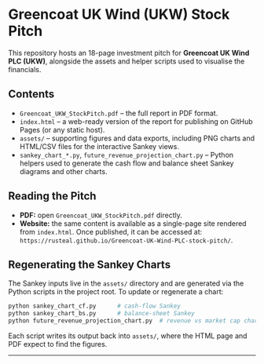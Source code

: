 # Greencoat UK Wind (UKW) Stock Pitch

This repository hosts an 18-page investment pitch for **Greencoat UK Wind PLC (UKW)**, alongside the assets and helper scripts used to visualise the financials.

## Contents

- `Greencoat_UKW_StockPitch.pdf` – the full report in PDF format.
- `index.html` – a web-ready version of the report for publishing on GitHub Pages (or any static host).
- `assets/` – supporting figures and data exports, including PNG charts and HTML/CSV files for the interactive Sankey views.
- `sankey_chart_*.py`, `future_revenue_projection_chart.py` – Python helpers used to generate the cash flow and balance sheet Sankey diagrams and other charts.

## Reading the Pitch

- **PDF:** open `Greencoat_UKW_StockPitch.pdf` directly.
- **Website:** the same content is available as a single-page site rendered from `index.html`. Once published, it can be accessed at: `https://rusteal.github.io/Greencoat-UK-Wind-PLC-stock-pitch/`.

## Regenerating the Sankey Charts

The Sankey inputs live in the `assets/` directory and are generated via the Python scripts in the project root. To update or regenerate a chart:

```bash
python sankey_chart_cf.py      # cash-flow Sankey
python sankey_chart_bs.py      # balance-sheet Sankey
python future_revenue_projection_chart.py  # revenue vs market cap chart
```

Each script writes its output back into `assets/`, where the HTML page and PDF expect to find the figures.

---
